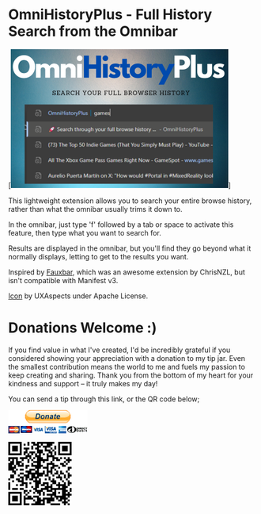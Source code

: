 # OmniHistoryPlus - Full History Search from the Omnibar

[![OmniHistoryPlus Promo Image](img/OmniHistoryPlusPromo.png)]

This lightweight extension allows you to search your entire browse history, rather than what the omnibar usually trims it down to.

In the omnibar, just type 'f' followed by a tab or space to activate this feature, then type what you want to search for. 

Results are displayed in the omnibar, but you'll find they go beyond what it normally displays, letting to get to the results you want.

Inspired by [Fauxbar](https://github.com/ChrisNZL/Fauxbar), which was an awesome extension by ChrisNZL, but isn't compatible with Manifest v3.

[Icon](https://www.svgrepo.com/svg/449050/document-time) by UXAspects under Apache License.

# Donations Welcome :)

If you find value in what I've created, I'd be incredibly grateful if you considered showing your appreciation with a donation to my tip jar. Even the smallest contribution means the world to me and fuels my passion to keep creating and sharing. Thank you from the bottom of my heart for your kindness and support – it truly makes my day!

You can send a tip through this link, or the QR code below;

[![Donate](img/donateCC_LG.gif)](https://www.paypal.com/donate/?hosted_button_id=C8B5GHVPUUDNC)

[![DonateQR](img/donateQRcode.png)](https://www.paypal.com/donate/?hosted_button_id=C8B5GHVPUUDNC)
